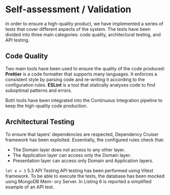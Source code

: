 # Self-assessment / Validation

In order to ensure a high-quality product, we have implemented a series of tests that cover different aspects of the system. The tests have been divided into three main categories: code quality, architectural testing, and API testing.

## Code Quality

Two main tools have been used to ensure the quality of the code produced:
**Prettier** is a code formatter that supports many languages. It enforces a consistent style by parsing code and re-writing it according to the configuration rules. 
**ESLint** is a tool that statically analyses code to find suboptimal patterns and errors.

Both tools have been integrated into the Continuous Integration pipeline to keep the high-quality code production.

## Architectural Testing

To ensure that layers’ dependencies are respected, Dependency Cruiser framework has been exploited.
Essentially, the configured rules check that:
- The Domain layer does not access to any other layer.
- The Application layer can access only the Domain layer.
- Presentation layer can access only Domain and Application layers.

`let e = 3`
5.3 API Testing
API testing has been performed using Vitest framework.
To be able to execute the tests, the database has been mocked using MongoDB Mem-
ory Server.
In Listing 6 is reported a simplified example of an API test.